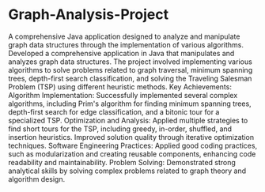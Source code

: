 # Graph-Analysis-Project
A comprehensive Java application designed to analyze and manipulate graph data structures through the implementation of various algorithms.
Developed a comprehensive application in Java that manipulates and analyzes graph data structures. The project involved implementing various algorithms to solve problems related to graph traversal, minimum spanning trees, depth-first search classification, and solving the Traveling Salesman Problem (TSP) using different heuristic methods.
Key Achievements:
                Algorithm Implementation: Successfully implemented several complex algorithms, including Prim's algorithm for finding minimum spanning trees, depth-first search for edge classification, and a bitonic tour for a specialized TSP.
                Optimization and Analysis: Applied multiple strategies to find short tours for the TSP, including greedy, in-order, shuffled, and insertion heuristics. Improved solution quality through iterative optimization techniques.
                Software Engineering Practices: Applied good coding practices, such as modularization and creating reusable components, enhancing code readability and maintainability.
                Problem Solving: Demonstrated strong analytical skills by solving complex problems related to graph theory and algorithm design.
